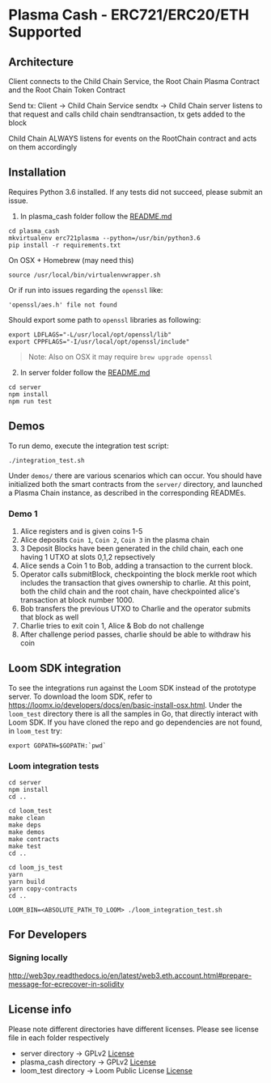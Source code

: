 # Plasma Cash - ERC721/ERC20/ETH Supported

## Architecture

Client connects to the Child Chain Service, the Root Chain Plasma Contract and the Root Chain Token Contract

Send tx:
Client -> Child Chain Service sendtx -> Child Chain server listens to that request and calls child chain sendtransaction, tx gets added to the block

Child Chain ALWAYS listens for events on the RootChain contract and acts on them accordingly

## Installation

Requires Python 3.6 installed.
If any tests did not succeed, please submit an issue.

1. In plasma_cash folder follow the [README.md](plasma_cash/README.md)


```
cd plasma_cash
mkvirtualenv erc721plasma --python=/usr/bin/python3.6
pip install -r requirements.txt
```

On OSX + Homebrew (may need this)
```
source /usr/local/bin/virtualenvwrapper.sh
```

Or if run into issues regarding the `openssl` like:
```
'openssl/aes.h' file not found
```
Should export some path to `openssl` libraries as following:
```
export LDFLAGS="-L/usr/local/opt/openssl/lib"
export CPPFLAGS="-I/usr/local/opt/openssl/include"
```

> Note: Also on OSX it may require `brew upgrade openssl`

2. In server folder follow the [README.md](server/README.md)

```
cd server
npm install
npm run test
```

## Demos

To run demo, execute the integration test script:
```
./integration_test.sh
```

Under `demos/` there are various scenarios which can occur. You should have initialized both the smart contracts from the `server/` directory, and launched a Plasma Chain instance, as described in the corresponding READMEs.

### Demo 1
1. Alice registers and is given coins 1-5
2. Alice deposits `Coin 1`, `Coin 2`, `Coin 3` in the plasma chain
3. 3 Deposit Blocks have been generated in the child chain, each one having 1 UTXO at slots 0,1,2 repsectively
4. Alice sends a Coin 1 to Bob, adding a transaction to the current block.
5. Operator calls submitBlock, checkpointing the block merkle root which includes the transaction that gives ownership to charlie. At this point, both the child chain and the root chain, have checkpointed alice's transaction at block number 1000.
6. Bob transfers the previous UTXO to Charlie and the operator submits that block as well
5. Charlie tries to exit coin 1, Alice & Bob do not challenge
6. After challenge period passes, charlie should be able to withdraw his coin

## Loom SDK integration

To see the integrations run against the Loom SDK instead of the prototype server. To download the loom SDK, refer to https://loomx.io/developers/docs/en/basic-install-osx.html. Under the `loom_test` directory there is all the samples in Go, that directly interact with Loom SDK. If you have cloned the repo and go dependencies are not found, in `loom_test` try:

```
export GOPATH=$GOPATH:`pwd`
```

### Loom integration  tests

```
cd server
npm install
cd .. 

cd loom_test
make clean
make deps
make demos
make contracts
make test
cd ..

cd loom_js_test
yarn
yarn build
yarn copy-contracts
cd ..

LOOM_BIN=<ABSOLUTE_PATH_TO_LOOM> ./loom_integration_test.sh
```

## For Developers

### Signing locally
http://web3py.readthedocs.io/en/latest/web3.eth.account.html#prepare-message-for-ecrecover-in-solidity


## License info 

Please note different directories have different licenses. Please see license file in each folder respectively

* server directory -> GPLv2 [License](plasma_cash/License.md)
* plasma_cash directory  -> GPLv2 [License](plasma_cash/License.md)
* loom_test directory  -> Loom Public License [License](loom_test/License.md)
